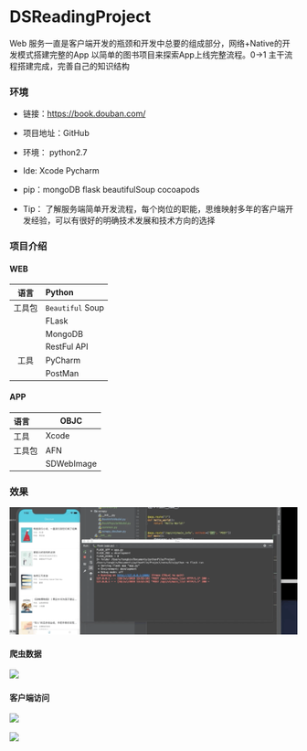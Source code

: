 # DSReadingProject
Web 服务一直是客户端开发的瓶颈和开发中总要的组成部分，网络+Native的开发模式搭建完整的App
以简单的图书项目来探索App上线完整流程。0->1 主干流程搭建完成，完善自己的知识结构

### 环境

* 链接：https://book.douban.com/

* 项目地址：GitHub

* 环境： python2.7 

* Ide: Xcode Pycharm

* pip：mongoDB flask beautifulSoup  cocoapods  

* Tip： 了解服务端简单开发流程，每个岗位的职能，思维映射多年的客户端开发经验，可以有很好的明确技术发展和技术方向的选择

### 项目介绍

#### WEB  

| 语言   |     Python     |
| :-----: | :------------- |
| 工具包 				| 				`Beautiful` Soup				 |
|        |     FLask      |
|        |    MongoDB     |
| | RestFul API |
| 工具   |    PyCharm     |
|        | PostMan |



#### APP

| 语言  | OBJC   |
| :----- | ---------- |
| 工具   | Xcode      |
| 工具包				 | 							AFN  				      |
|        | SDWebImage |



### 效果

![](https://github.com/Bintong/DSReadingProject/blob/master/gif2.gif)

#### 爬虫数据

![](https://github.com/Bintong/DSReadingProject/blob/master/gif1.gif)

#### 客户端访问

![](https://github.com/Bintong/DSReadingProject/blob/master/gif3.gif)

![](https://github.com/Bintong/DSReadingProject/blob/master/gif4.gif)